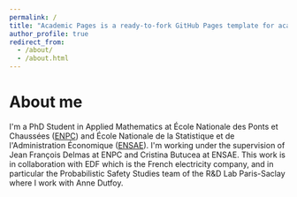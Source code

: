 ```yaml
---
permalink: /
title: "Academic Pages is a ready-to-fork GitHub Pages template for academic personal websites"
author_profile: true
redirect_from: 
  - /about/
  - /about.html
---
```

About me
======
I'm a PhD Student in Applied Mathematics at École Nationale des Ponts et Chaussées ([ENPC](https://ecoledesponts.fr/)) and École Nationale de la Statistique et de l'Administration Économique ([ENSAE](https://www.ensae.fr/)). I'm working under the supervision of Jean François Delmas at ENPC and Cristina Butucea at ENSAE. This work is in collaboration with EDF which is the French electricity company, and in particular the Probabilistic Safety Studies team of the R&D Lab Paris-Saclay where I work with Anne Dutfoy.
